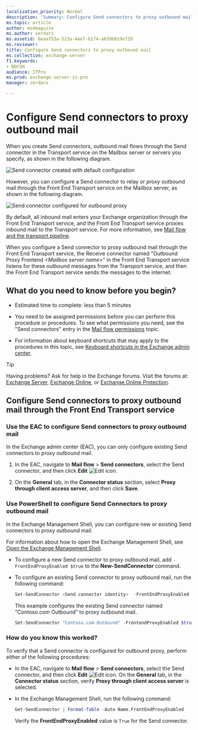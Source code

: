 ```yaml
---
localization_priority: Normal
description: 'Summary: Configure Send connectors to proxy outbound mail through the Front End Transport service.'
ms.topic: article
author: msdmaguire
ms.author: serdars
ms.assetid: 6eaa753a-523a-4ae7-b174-a639b819e729
ms.reviewer:
title: Configure Send connectors to proxy outbound mail
ms.collection: exchange-server
f1.keywords:
- NOCSH
audience: ITPro
ms.prod: exchange-server-it-pro
manager: serdars

---
```


# Configure Send connectors to proxy outbound mail

When you create Send connectors, outbound mail flows through the Send connector in the Transport service on the Mailbox server or servers you specify, as shown in the following diagram.

![Send connector created with default configuration](../../media/c43075b4-7254-417a-9a61-d735f4abac4f.png)

However, you can configure a Send connector to relay or *proxy* outbound mail through the Front End Transport service on the Mailbox server, as shown in the following diagram.

![Send connector configured for outbound proxy](../../media/4180d15b-1ee8-40dd-ad7d-8d381c51e8eb.png)

By default, all inbound mail enters your Exchange organization through the Front End Transport service, and the Front End Transport service proxies inbound mail to the Transport service. For more information, see [Mail flow and the transport pipeline](../../mail-flow/mail-flow.md).

When you configure a Send connector to proxy outbound mail through the Front End Transport service, the Receive connector named "Outbound Proxy Frontend _\<Mailbox server name\>_" in the Front End Transport service listens for these outbound messages from the Transport service, and then the Front End Transport service sends the messages to the internet.

## What do you need to know before you begin?

- Estimated time to complete: less than 5 minutes

- You need to be assigned permissions before you can perform this procedure or procedures. To see what permissions you need, see the "Send connectors" entry in the [Mail flow permissions](../../permissions/feature-permissions/mail-flow-permissions.md) topic.

- For information about keyboard shortcuts that may apply to the procedures in this topic, see [Keyboard shortcuts in the Exchange admin center](../../about-documentation/exchange-admin-center-keyboard-shortcuts.md).

> [!TIP]
> Having problems? Ask for help in the Exchange forums. Visit the forums at: [Exchange Server](https://social.technet.microsoft.com/forums/office/home?category=exchangeserver), [Exchange Online](https://social.technet.microsoft.com/forums/msonline/home?forum=onlineservicesexchange), or [Exchange Online Protection](https://social.technet.microsoft.com/forums/forefront/home?forum=FOPE).

## Configure Send connectors to proxy outbound mail through the Front End Transport service

### Use the EAC to configure Send connectors to proxy outbound mail

In the Exchange admin center (EAC), you can only configure existing Send connectors to proxy outbound mail.

1. In the EAC, navigate to **Mail flow** \> **Send connectors**, select the Send connector, and then click **Edit** ![Edit icon](../../media/ITPro_EAC_EditIcon.png).

2. On the **General** tab, in the **Connector status** section, select **Proxy through client access server**, and then click **Save**.

### Use PowerShell to configure Send Connectors to proxy outbound mail

In the Exchange Management Shell, you can configure new or existing Send connectors to proxy outbound mail.

For information about how to open the Exchange Management Shell, see [Open the Exchange Management Shell](/powershell/exchange/open-the-exchange-management-shell).

- To configure a new Send connector to proxy outbound mail, add `-FrontEndProxyEnabled $true` to the **New-SendConnector** command.

- To configure an existing Send connector to proxy outbound mail, run the following command:

  ```PowerShell
  Set-SendConnector <Send connector identity>  -FrontEndProxyEnabled $true
  ```

    This example configures the existing Send connector named "Contoso.com Outbound" to proxy outbound mail.

  ```PowerShell
  Set-SendConnector "Contoso.com Outbound" -FrontendProxyEnabled $true
  ```

### How do you know this worked?

To verify that a Send connector is configured for outbound proxy, perform either of the following procedures:

- In the EAC, navigate to **Mail flow** \> **Send connectors**, select the Send connector, and then click **Edit** ![Edit icon](../../media/ITPro_EAC_EditIcon.png). On the **General** tab, in the **Connector status** section, verify **Proxy through client access server** is selected.

- In the Exchange Management Shell, run the following command:

  ```PowerShell
  Get-SendConnector | Format-Table -Auto Name,FrontEndProxyEnabled
  ```

    Verify the **FrontEndProxyEnabled** value is `True` for the Send connector.